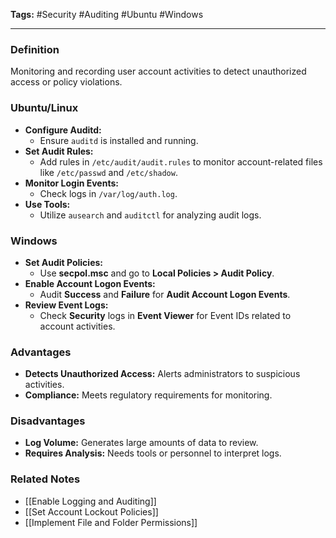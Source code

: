 **Tags:** #Security #Auditing #Ubuntu #Windows

---

### **Definition**

Monitoring and recording user account activities to detect unauthorized access or policy violations.

### **Ubuntu/Linux**

- **Configure Auditd:**
    - Ensure `auditd` is installed and running.
- **Set Audit Rules:**
    - Add rules in `/etc/audit/audit.rules` to monitor account-related files like `/etc/passwd` and `/etc/shadow`.
- **Monitor Login Events:**
    - Check logs in `/var/log/auth.log`.
- **Use Tools:**
    - Utilize `ausearch` and `auditctl` for analyzing audit logs.

### **Windows**

- **Set Audit Policies:**
    - Use **secpol.msc** and go to **Local Policies > Audit Policy**.
- **Enable Account Logon Events:**
    - Audit **Success** and **Failure** for **Audit Account Logon Events**.
- **Review Event Logs:**
    - Check **Security** logs in **Event Viewer** for Event IDs related to account activities.

### **Advantages**

- **Detects Unauthorized Access:** Alerts administrators to suspicious activities.
- **Compliance:** Meets regulatory requirements for monitoring.

### **Disadvantages**

- **Log Volume:** Generates large amounts of data to review.
- **Requires Analysis:** Needs tools or personnel to interpret logs.

### **Related Notes**

- [[Enable Logging and Auditing]]
- [[Set Account Lockout Policies]]
- [[Implement File and Folder Permissions]]